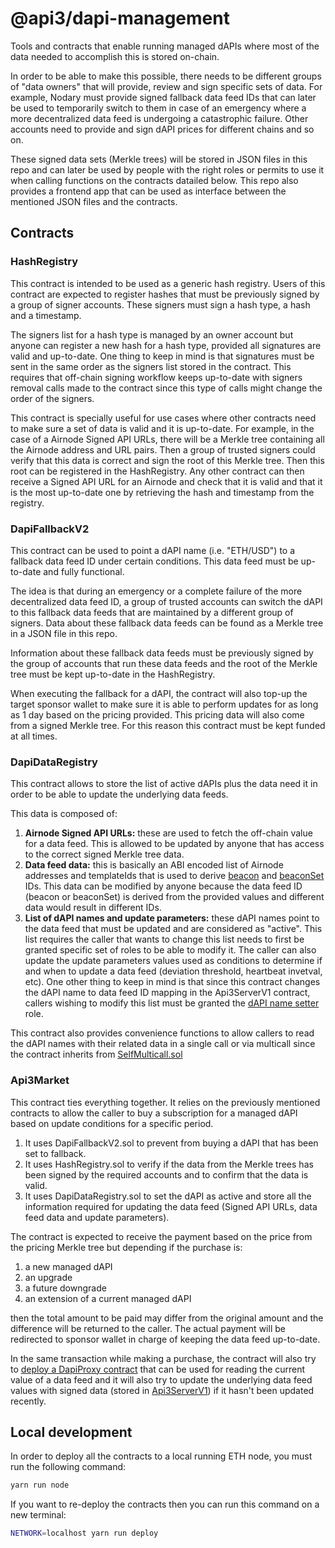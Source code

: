 # @api3/dapi-management

Tools and contracts that enable running managed dAPIs where most of the data needed to accomplish this is stored on-chain.

In order to be able to make this possible, there needs to be different groups of "data owners" that will provide, review and sign specific sets of data. For example, Nodary must provide signed fallback data feed IDs that can later be used to temporarily switch to them in case of an emergency where a more decentralized data feed is undergoing a catastrophic failure. Other accounts need to provide and sign dAPI prices for different chains and so on.

These signed data sets (Merkle trees) will be stored in JSON files in this repo and can later be used by people with the right roles or permits to use it when calling functions on the contracts datailed below. This repo also provides a frontend app that can be used as interface between the mentioned JSON files and the contracts.

## Contracts

### HashRegistry

This contract is intended to be used as a generic hash registry. Users of this contract are expected to register hashes that must be previously signed by a group of signer accounts. These signers must sign a hash type, a hash and a timestamp.

The signers list for a hash type is managed by an owner account but anyone can register a new hash for a hash type, provided all signatures are valid and up-to-date. One thing to keep in mind is that signatures must be sent in the same order as the signers list stored in the contract. This requires that off-chain signing workflow keeps up-to-date with signers removal calls made to the contract since this type of calls might change the order of the signers.

This contract is specially useful for use cases where other contracts need to make sure a set of data is valid and it is up-to-date. For example, in the case of a Airnode Signed API URLs, there will be a Merkle tree containing all the Airnode address and URL pairs. Then a group of trusted signers could verify that this data is correct and sign the root of this Merkle tree. Then this root can be registered in the HashRegistry. Any other contract can then receive a Signed API URL for an Airnode and check that it is valid and that it is the most up-to-date one by retrieving the hash and timestamp from the registry.

### DapiFallbackV2

This contract can be used to point a dAPI name (i.e. "ETH/USD") to a fallback data feed ID under certain conditions. This data feed must be up-to-date and fully functional.

The idea is that during an emergency or a complete failure of the more decentralized data feed ID, a group of trusted accounts can switch the dAPI to this fallback data feeds that are maintained by a different group of signers. Data about these fallback data feeds can be found as a Merkle tree in a JSON file in this repo.

Information about these fallback data feeds must be previously signed by the group of accounts that run these data feeds and the root of the Merkle tree must be kept up-to-date in the HashRegistry.

When executing the fallback for a dAPI, the contract will also top-up the target sponsor wallet to make sure it is able to perform updates for as long as 1 day based on the pricing provided. This pricing data will also come from a signed Merkle tree. For this reason this contract must be kept funded at all times.

### DapiDataRegistry

This contract allows to store the list of active dAPIs plus the data need it in order to be able to update the underlying data feeds.

This data is composed of:

1. **Airnode Signed API URLs:** these are used to fetch the off-chain value for a data feed. This is allowed to be updated by anyone that has access to the correct signed Merkle tree data.
1. **Data feed data:** this is basically an ABI encoded list of Airnode addresses and templateIds that is used to derive [beacon](https://github.com/api3dao/airnode-protocol-v1/blob/v2.10.0/contracts/api3-server-v1/DataFeedServer.sol#L87) and [beaconSet](https://github.com/api3dao/airnode-protocol-v1/blob/v2.10.0/contracts/api3-server-v1/DataFeedServer.sol#L98) IDs. This data can be modified by anyone because the data feed ID (beacon or beaconSet) is derived from the provided values and different data would result in different IDs.
1. **List of dAPI names and update parameters:** these dAPI names point to the data feed that must be updated and are considered as "active". This list requires the caller that wants to change this list needs to first be granted specific set of roles to be able to modify it. The caller can also update the update parameters values used as conditions to determine if and when to update a data feed (deviation threshold, heartbeat invetval, etc). One other thing to keep in mind is that since this contract changes the dAPI name to data feed ID mapping in the Api3ServerV1 contract, callers wishing to modify this list must be granted the [dAPI name setter](https://github.com/api3dao/airnode-protocol-v1/blob/v2.10.0/contracts/api3-server-v1/DapiServer.sol#L26) role.

This contract also provides convenience functions to allow callers to read the dAPI names with their related data in a single call or via multicall since the contract inherits from [SelfMulticall.sol](https://github.com/api3dao/airnode-protocol-v1/blob/v2.10.0/contracts/utils/SelfMulticall.sol)

### Api3Market

This contract ties everything together. It relies on the previously mentioned contracts to allow the caller to buy a subscription for a managed dAPI based on update conditions for a specific period.

1. It uses DapiFallbackV2.sol to prevent from buying a dAPI that has been set to fallback.
1. It uses HashRegistry.sol to verify if the data from the Merkle trees has been signed by the required accounts and to confirm that the data is valid.
1. It uses DapiDataRegistry.sol to set the dAPI as active and store all the information required for updating the data feed (Signed API URLs, data feed data and update parameters).

The contract is expected to receive the payment based on the price from the pricing Merkle tree but depending if the purchase is:

1. a new managed dAPI
1. an upgrade
1. a future downgrade
1. an extension of a current managed dAPI

then the total amount to be paid may differ from the original amount and the difference will be returned to the caller. The actual payment will be redirected to sponsor wallet in charge of keeping the data feed up-to-date.

In the same transaction while making a purchase, the contract will also try to [deploy a DapiProxy contract](https://github.com/api3dao/airnode-protocol-v1/blob/v2.10.0/contracts/api3-server-v1/proxies/ProxyFactory.sol#L48) that can be used for reading the current value of a data feed and it will also try to update the underlying data feed values with signed data (stored in [Api3ServerV1](https://github.com/api3dao/airnode-protocol-v1/blob/v2.10.0/contracts/api3-server-v1/DataFeedServer.sol#L27)) if it hasn't been updated recently.

## Local development

In order to deploy all the contracts to a local running ETH node, you must run the following command:

```sh
yarn run node

```

If you want to re-deploy the contracts then you can run this command on a new terminal:

```sh
NETWORK=localhost yarn run deploy

```
